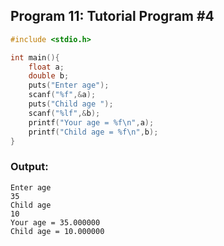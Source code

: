 ## Program 11: Tutorial Program #4
```c 
#include <stdio.h>

int main(){
    float a;
    double b;
    puts("Enter age");
    scanf("%f",&a);
    puts("Child age ");
    scanf("%lf",&b);
    printf("Your age = %f\n",a);
    printf("Child age = %f\n",b);
}
```

### Output:
```
Enter age
35
Child age
10
Your age = 35.000000
Child age = 10.000000
```

